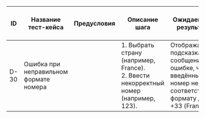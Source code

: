 | ID   | Название тест-кейса                            | Предусловия | Описание шага                                                                                   | Ожидаемый результат                                                                                         | Статус проверки в Окружении 1 | Статус проверки в Окружении 2 | Баг-репорт |
|------|------------------------------------------------|-------------|--------------------------------------------------------------------------------------------------|--------------------------------------------------------------------------------------------------------------|------------------------------|------------------------------|------------|
| D-30 | Ошибка при неправильном формате номера         |             | 1. Выбрать страну (например, France).<br> 2. Ввести некорректный номер (например, 123).              | Отображается подсказка или сообщение об ошибке, что введённый номер не соответствует формату для +33 (France). |                              |                              |            |
